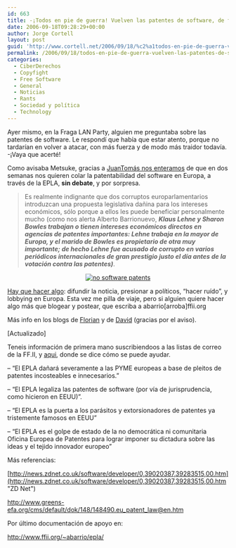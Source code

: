 ```yaml
---
id: 663
title: -¡Todos en pie de guerra! Vuelven las patentes de software, de forma traidora
date: 2006-09-18T09:28:29+00:00
author: Jorge Cortell
layout: post
guid: 'http://www.cortell.net/2006/09/18/%c2%a1todos-en-pie-de-guerra-vuelven-las-patentes-de-software-de-forma-traidora/'
permalink: /2006/09/18/todos-en-pie-de-guerra-vuelven-las-patentes-de-software-de-forma-traidora/
categories:
  - CiberDerechos
  - Copyfight
  - Free Software
  - General
  - Noticias
  - Rants
  - Sociedad y polí­tica
  - Technology
---
```

Ayer mismo, en la Fraga LAN Party, alguien me preguntaba sobre las patentes de software. Le respondí­ que habí­a que estar atento, porque no tardarí­an en volver a atacar, con más fuerza y de modo más traidor todaví­a. -¡Vaya que acerté!

Como avisaba Metsuke, gracias a <a title="artí­culo JuanTomás" target="_blank" href="http://www.juantomas.net/2006/09/15/como-en-dos-semanas-quieren-colarnos-las-patentes-de-software-con-la-epla/">JuanTomás nos enteramos</a> de que en dos semanas nos quieren colar la patentabilidad del software en Europa, a través de la EPLA, **sin debate**, y por sorpresa.

> Es realmente indignante que dos corruptos europarlamentarios introduzcan una propuesta legislativa dañina para los intereses económicos, sólo porque a ellos les puede beneficiar personalmente mucho (como nos alerta Alberto Barrionuevo, **_Klaus Lehne y Sharon Bowles trabajan o tienen intereses económicos directos en agencias de patentes importantes: Lehne trabaja en la mayor de Europa, y el marido de Bowles es propietario de otra muy importante; de hecho Lehne fue acusado de corrupto en varios periódicos internacionales de gran prestigio justo el dí­a antes de la votación contra las patentes)_**.

<p align="center">
  <a target="_blank" title="No Software Patents" href="http://www.nosoftwarepatents.com/"><img alt="no software patents" title="no software patents" src="http://www.nosoftwarepatents.com/banners/banner_es_2.gif" /></a>
</p>

<a title="no software patents" target="_blank" href="http://www.nosoftwarepatents.com/">Hay que hacer algo</a>: difundir la noticia, presionar a polí­ticos, &#8220;hacer ruí­do&#8221;, y lobbying en Europa. Esta vez me pilla de viaje, pero si alguien quiere hacer algo más que blogear y postear, que escriba a abarrio[arroba]ffii.org

Más info en los blogs de <a title="article Florian Mueller" target="_blank" href="http://www.no-lobbyists-as-such.com/florian-mueller-blog/mccreevy-helsinki/">Florian</a> y de <a title="artí­culos de David Ballesteros" target="_blank" href="http://subsonica.blogsome.com/category/patentes-de-software/">David</a> (gracias por el aviso).

[Actualizado]

Teneis información de primera mano suscribiendoos a las listas de correo de la FF.II, y <a target="_blank" title="plan de acción" href="http://subsonica.blogsome.com/2006/09/20/epla-actualizacion-y-plan-de-accion/">aqui</a>, donde se dice cómo se puede ayudar.

&#8211; &#8220;El EPLA dañará severamente a las PYME europeas a base de pleitos de patentes incosteables e innecesarios.&#8221;

&#8211; &#8220;El EPLA legaliza las patentes de software (por ví­a de jurisprudencia, como hicieron en EEUU)&#8221;.

&#8211; &#8220;El EPLA es la puerta a los parásitos y extorsionadores de patentes ya tristemente famosos en EEUU&#8221;

&#8211; &#8220;El EPLA es el golpe de estado de la no democrática ni comunitaria Oficina Europea de Patentes para lograr imponer su dictadura sobre las ideas y el tejido innovador europeo&#8221;

Más referencias:
  
[http://news.zdnet.co.uk/software/developer/0,39020387,39283515,00.htm](http://news.zdnet.co.uk/software/developer/0,39020387,39283515,00.htm "ZD Net")
  
<a target="_blank" title="Greens" href="http://www.greens-efa.org/cms/default/dok/148/148490.eu_patent_law@en.htm">http://www.greens-efa.org/cms/default/dok/148/148490.eu_patent_law@en.htm</a>

Por último documentación de apoyo en:
  
<a target="_blank" title="docs de apoyo" href="http://www.ffii.org/~abarrio/epla/">http://www.ffii.org/~abarrio/epla/<br /> </a>